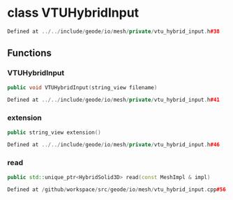 # class VTUHybridInput

```cpp
Defined at ../../include/geode/io/mesh/private/vtu_hybrid_input.h#38
```

## Functions

### VTUHybridInput

```cpp
public void VTUHybridInput(string_view filename)
```

```cpp
Defined at ../../include/geode/io/mesh/private/vtu_hybrid_input.h#41
```

### extension

```cpp
public string_view extension()
```

```cpp
Defined at ../../include/geode/io/mesh/private/vtu_hybrid_input.h#46
```

### read

```cpp
public std::unique_ptr<HybridSolid3D> read(const MeshImpl & impl)
```

```cpp
Defined at /github/workspace/src/geode/io/mesh/vtu_hybrid_input.cpp#56
```



